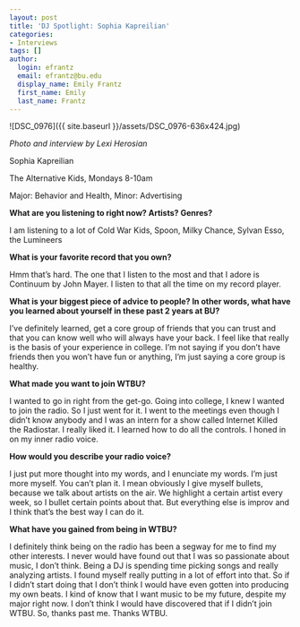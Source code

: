 ```yaml
---
layout: post
title: 'DJ Spotlight: Sophia Kapreilian'
categories:
- Interviews
tags: []
author:
  login: efrantz
  email: efrantz@bu.edu
  display_name: Emily Frantz
  first_name: Emily
  last_name: Frantz
---
```

![DSC_0976]({{ site.baseurl }}/assets/DSC_0976-636x424.jpg)

_Photo and interview by Lexi Herosian_

Sophia Kapreilian

The Alternative Kids, Mondays 8-10am

Major: Behavior and Health, Minor: Advertising

**What are you listening to right now? Artists? Genres?**

I am listening to a lot of Cold War Kids, Spoon, Milky Chance, Sylvan Esso, the Lumineers

**What is your favorite record that you own?**

Hmm that’s hard. The one that I listen to the most and that I adore is Continuum by John Mayer. I listen to that all the time on my record player.

**What is your biggest piece of advice to people? In other words, what have you learned about yourself in these past 2 years at BU?**

I’ve definitely learned, get a core group of friends that you can trust and that you can know well who will always have your back. I feel like that really is the basis of your experience in college. I’m not saying if you don’t have friends then you won’t have fun or anything, I’m just saying a core group is healthy.

**What made you want to join WTBU?**

I wanted to go in right from the get-go. Going into college, I knew I wanted to join the radio. So I just went for it. I went to the meetings even though I didn’t know anybody and I was an intern for a show called Internet Killed the Radiostar. I really liked it. I learned how to do all the controls. I honed in on my inner radio voice.

**How would you describe your radio voice?**

I just put more thought into my words, and I enunciate my words. I’m just more myself. You can’t plan it. I mean obviously I give myself bullets, because we talk about artists on the air. We highlight a certain artist every week, so I bullet certain points about that. But everything else is improv and I think that’s the best way I can do it.

**What have you gained from being in WTBU?**

I definitely think being on the radio has been a segway for me to find my other interests. I never would have found out that I was so passionate about music, I don’t think. Being a DJ is spending time picking songs and really analyzing artists. I found myself really putting in a lot of effort into that. So if I didn’t start doing that I don’t think I would have even gotten into producing my own beats. I kind of know that I want music to be my future, despite my major right now. I don’t think I would have discovered that if I didn’t join WTBU. So, thanks past me. Thanks WTBU.